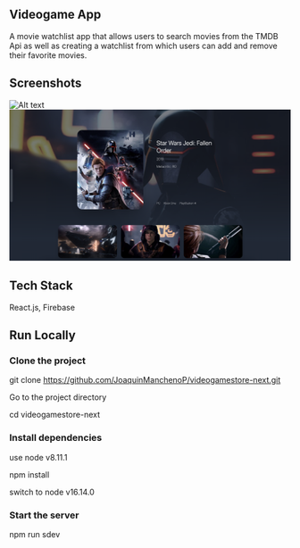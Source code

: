 ## Videogame App

A movie watchlist app that allows users to search movies from the TMDB Api as well as creating a watchlist from which users can add and remove their favorite movies.

## Screenshots

![Alt text](screenshot1.png?raw=true "screenshot1")
<br/>
![Alt text](game.png?raw=true "game")

## Tech Stack

React.js, Firebase

## Run Locally

### Clone the project

git clone https://github.com/JoaquinManchenoP/videogamestore-next.git

Go to the project directory

cd videogamestore-next

### Install dependencies

use node v8.11.1

npm install

switch to node v16.14.0

### Start the server

npm run sdev
